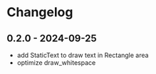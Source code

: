 # Changelog

## 0.2.0 - 2024-09-25

- add StaticText to draw text in Rectangle area
- optimize draw_whitespace
